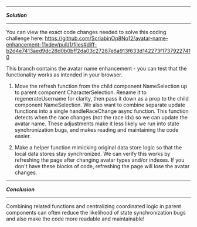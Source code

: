 *******************
***Solution***
*******************

You can view the exact code changes needed to solve this coding challenge here: https://github.com/ScriabinOp8No12/avatar-name-enhancement-11xdev/pull/1/files#diff-b2d4e7413aed9dc28d0b0bff2da03c27287e6a913f633d142273f17379227410

This branch contains the avatar name enhancement - you can test that the functionality works as intended in your browser.   

1. Move the refresh function from the child component NameSelection up to parent component CharacterSelection.  Rename it to regenerateUsername for clarity, then pass it down as a prop to the child component NameSelection. We also want to combine separate update functions into a single handleRaceChange async function.  This function detects when the race changes (not the race idx) so we can update the avatar name. These adjustments make it less likely we run into state synchronization bugs, and makes reading and maintaining the code easier. 

2. Make a helper function mimicking original data store logic so that the local data stores stay synchronized.  We can verify this works by refreshing the page after changing avatar types and/or indexes.  If you don't have these blocks of code, refreshing the page will lose the avatar changes.  

*******************
***Conclusion***
*******************

Combining related functions and centralizing coordinated logic in parent components can often reduce the likelihood of state synchronization bugs and also make the code more readable and maintainable!
